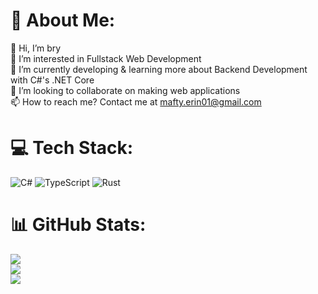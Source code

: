 # 💫 About Me:
👋 Hi, I’m bry<br>👀 I’m interested in Fullstack Web Development<br>🌱 I’m currently developing & learning more about Backend Development  with C#'s .NET Core<br>💞️ I’m looking to collaborate on making web applications<br>📫 How to reach me? Contact me at mafty.erin01@gmail.com


# 💻 Tech Stack:
![C#](https://img.shields.io/badge/c%23-%23239120.svg?style=flat-square&logo=c-sharp&logoColor=white) ![TypeScript](https://img.shields.io/badge/typescript-%23007ACC.svg?style=flat-square&logo=typescript&logoColor=white) ![Rust](https://img.shields.io/badge/rust-%23000000.svg?style=flat-square&logo=rust&logoColor=white)
# 📊 GitHub Stats:
![](https://github-readme-stats.vercel.app/api?username=syazell1&theme=dark&hide_border=false&include_all_commits=true&count_private=true)<br/>
![](https://github-readme-streak-stats.herokuapp.com/?user=syazell1&theme=dark&hide_border=false)<br/>
![](https://github-readme-stats.vercel.app/api/top-langs/?username=syazell1&theme=dark&hide_border=false&include_all_commits=true&count_private=true&layout=compact)

<!-- Proudly created with GPRM ( https://gprm.itsvg.in ) -->
